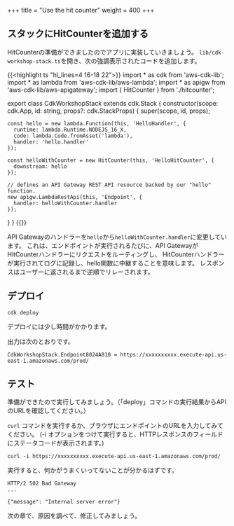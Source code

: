 +++
title = "Use the hit counter"
weight = 400
+++

## スタックにHitCounterを追加する

HitCounterの準備ができましたのでアプリに実装していきましょう。
`lib/cdk-workshop-stack.ts`を開き、次の強調表示されたコードを追加します。

{{<highlight ts "hl_lines=4 16-18 22">}}
import * as cdk from 'aws-cdk-lib';
import * as lambda from 'aws-cdk-lib/aws-lambda';
import * as apigw from 'aws-cdk-lib/aws-apigateway';
import { HitCounter } from './hitcounter';

export class CdkWorkshopStack extends cdk.Stack {
  constructor(scope: cdk.App, id: string, props?: cdk.StackProps) {
    super(scope, id, props);

    const hello = new lambda.Function(this, 'HelloHandler', {
      runtime: lambda.Runtime.NODEJS_16_X,
      code: lambda.Code.fromAsset('lambda'),
      handler: 'hello.handler'
    });

    const helloWithCounter = new HitCounter(this, 'HelloHitCounter', {
      downstream: hello
    });

    // defines an API Gateway REST API resource backed by our "hello" function.
    new apigw.LambdaRestApi(this, 'Endpoint', {
      handler: helloWithCounter.handler
    });
  }
}
{{</highlight>}}

API Gatewayのハンドラーを`hello`から`helloWithCounter.handler`に変更しています。
これは、エンドポイントが実行されるたびに、API GatewayがHitCounterハンドラーにリクエストをルーティングし、
HitCounterハンドラーが実行されてログに記録し、hello関数に中継することを意味します。
レスポンスはユーザーに返されるまで逆順でリレーされます。

## デプロイ

```
cdk deploy
```

デプロイには少し時間がかかります。

出力は次のとおりです。

```
CdkWorkshopStack.Endpoint8024A810 = https://xxxxxxxxxx.execute-api.us-east-1.amazonaws.com/prod/
```

## テスト

準備ができたので実行してみましょう。（「deploy」コマンドの実行結果からAPIのURLを確認してください。）

`curl` コマンドを実行するか、ブラウザにエンドポイントのURLを入力してみてください。
(-i オプションをつけて実行すると、HTTPレスポンスのフィールドにステータコードが表示されます。)

```
curl -i https://xxxxxxxxxx.execute-api.us-east-1.amazonaws.com/prod/
```

実行すると、何かがうまくいってないことが分かるはずです。

```
HTTP/2 502 Bad Gateway
...

{"message": "Internal server error"}
```

次の章で、原因を調べて、修正してみましょう。
